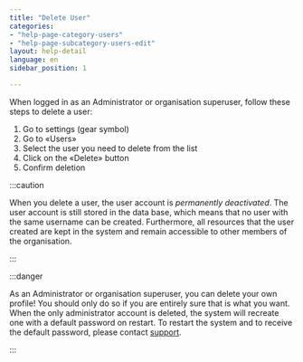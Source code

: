 ```yaml
---
title: "Delete User"
categories:
- "help-page-category-users"
- "help-page-subcategory-users-edit"
layout: help-detail
language: en
sidebar_position: 1

---
```


When logged in as an Administrator or organisation superuser, follow these steps to delete a user:

1.	Go to settings (gear symbol)
2.	Go to &laquo;Users&raquo;
3.	Select the user you need to delete from the list
4.	Click on the &laquo;Delete&raquo; button
5.	Confirm deletion

:::caution

When you delete a user, the user account is <em>permanently deactivated</em>. The user account is still stored in the data base, which means that no user with the same username can be created. Furthermore, all resources that the user created are kept in the system and remain accessible to other members of the organisation.

:::

:::danger

As an Administrator or organisation superuser, you can delete your own profile! You should only do so if you are entirely sure that is what you want. When the only administrator account is deleted, the system will recreate one with a default password on restart. To restart the system and to receive the default password, please contact <a className="alert-link" href="mailto:support@wetransform.to">support</a>.

:::